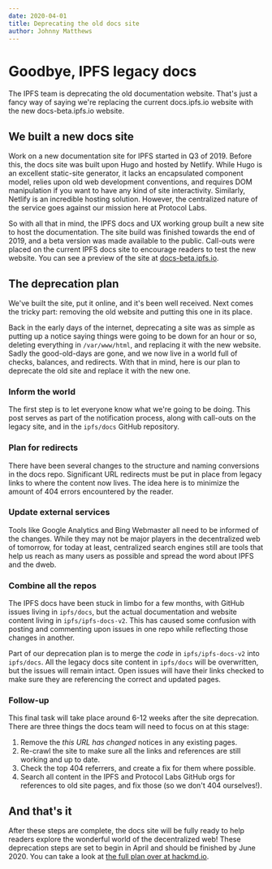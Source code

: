 ```yaml
---
date: 2020-04-01
title: Deprecating the old docs site
author: Johnny Matthews
---
```


# Goodbye, IPFS legacy docs

The IPFS team is deprecating the old documentation website. That's just a fancy way of saying we're replacing the current docs.ipfs.io website with the new docs-beta.ipfs.io website.

## We built a new docs site

Work on a new documentation site for IPFS started in Q3 of 2019. Before this, the docs site was built upon Hugo and hosted by Netlify. While Hugo is an excellent static-site generator, it lacks an encapsulated component model, relies upon old web development conventions, and requires DOM manipulation if you want to have any kind of site interactivity. Similarly, Netlify is an incredible hosting solution. However, the centralized nature of the service goes against our mission here at Protocol Labs.

So with all that in mind, the IPFS docs and UX working group built a new site to host the documentation. The site build was finished towards the end of 2019, and a beta version was made available to the public. Call-outs were placed on the current IPFS docs site to encourage readers to test the new website. You can see a preview of the site at [docs-beta.ipfs.io](https://docs-beta.ipfs.io).

## The deprecation plan

We've built the site, put it online, and it's been well received. Next comes the tricky part: removing the old website and putting this one in its place.

Back in the early days of the internet, deprecating a site was as simple as putting up a notice saying things were going to be down for an hour or so, deleting everything in `/var/www/html`, and replacing it with the new website. Sadly the good-old-days are gone, and we now live in a world full of checks, balances, and redirects. With that in mind, here is our plan to deprecate the old site and replace it with the new one.

### Inform the world

The first step is to let everyone know what we're going to be doing. This post serves as part of the notification process, along with call-outs on the legacy site, and in the `ipfs/docs` GitHub repository.

### Plan for redirects

There have been several changes to the structure and naming conversions in the docs repo. Significant URL redirects must be put in place from legacy links to where the content now lives. The idea here is to minimize the amount of 404 errors encountered by the reader.

### Update external services

Tools like Google Analytics and Bing Webmaster all need to be informed of the changes. While they may not be major players in the decentralized web of tomorrow, for today at least, centralized search engines still are tools that help us reach as many users as possible and spread the word about IPFS and the dweb.

### Combine all the repos

The IPFS docs have been stuck in limbo for a few months, with GitHub issues living in `ipfs/docs`, but the actual documentation and website content living in `ipfs/ipfs-docs-v2`. This has caused some confusion with posting and commenting upon issues in one repo while reflecting those changes in another.

Part of our deprecation plan is to merge the *code* in `ipfs/ipfs-docs-v2` into `ipfs/docs`. All the legacy docs site content in `ipfs/docs` will be overwritten, but the issues will remain intact. Open issues will have their links checked to make sure they are referencing the correct and updated pages.

### Follow-up

This final task will take place around 6-12 weeks after the site deprecation. There are three things the docs team will need to focus on at this stage:

1. Remove the _this URL has changed_ notices in any existing pages.
1. Re-crawl the site to make sure all the links and references are still working and up to date.
1. Check the top 404 referrers, and create a fix for them where possible.
2. Search all content in the IPFS and Protocol Labs GitHub orgs for references to old site pages, and fix those (so we don't 404 ourselves!).

## And that's it

After these steps are complete, the docs site will be fully ready to help readers explore the wonderful world of the decentralized web! These deprecation steps are set to begin in April and should be finished by June 2020. You can take a look at [the full plan over at hackmd.io](https://hackmd.io/@jessicaschilling/S1__jQ2TH).
